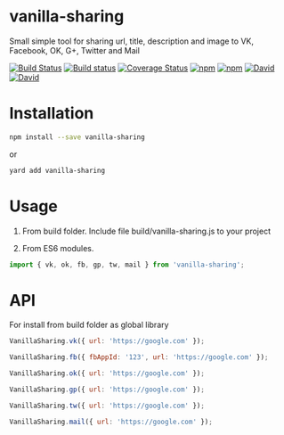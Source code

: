 # vanilla-sharing

Small simple tool for sharing url, title, description and image to VK, Facebook, OK, G+, Twitter and Mail

[![Build Status](https://travis-ci.org/avdeev/vanilla-sharing.svg?branch=master)](https://travis-ci.org/avdeev/vanilla-sharing)
[![Build status](https://ci.appveyor.com/api/projects/status/4mmgunpsan58m0ol?svg=true)](https://ci.appveyor.com/project/avdeev/vanilla-sharing)
[![Coverage Status](https://coveralls.io/repos/github/avdeev/vanilla-sharing/badge.svg?branch=master)](https://coveralls.io/github/avdeev/vanilla-sharing?branch=master)
[![npm](https://img.shields.io/npm/v/vanilla-sharing.svg)](https://www.npmjs.com/package/vanilla-sharing)
[![npm](https://img.shields.io/npm/dm/vanilla-sharing.svg)](https://www.npmjs.com/package/vanilla-sharing)
[![David](https://david-dm.org/avdeev/vanilla-sharing.svg)](https://david-dm.org/avdeev/vanilla-sharing)
[![David](https://david-dm.org/avdeev/vanilla-sharing/dev-status.svg)](https://david-dm.org/avdeev/vanilla-sharing?type=dev)

# Installation

```sh
npm install --save vanilla-sharing
```

or

```sh
yard add vanilla-sharing
```

# Usage

1. From build folder. Include file build/vanilla-sharing.js to your project

2. From ES6 modules.

```js
import { vk, ok, fb, gp, tw, mail } from 'vanilla-sharing';
```

# API

For install from build folder as global library

```js
VanillaSharing.vk({ url: 'https://google.com' });

VanillaSharing.fb({ fbAppId: '123', url: 'https://google.com' });

VanillaSharing.ok({ url: 'https://google.com' });

VanillaSharing.gp({ url: 'https://google.com' });

VanillaSharing.tw({ url: 'https://google.com' });

VanillaSharing.mail({ url: 'https://google.com' });
```
